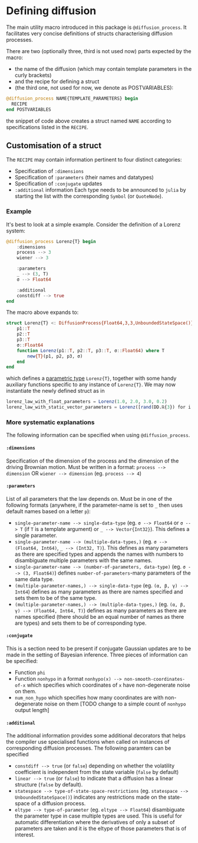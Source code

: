 # Defining diffusion
The main utility macro introduced in this package is `@diffusion_process`. It facilitates very concise definitions of structs characterising diffusion processes.

There are two (optionally three, third is not used now) parts expected by the macro:
- the name of the diffusion (which may contain template parameters in the curly brackets)
- and the recipe for defining a struct
- (the third one, not used for now, we denote as POSTVARIABLES):
```julia
@diffusion_process NAME{TEMPLATE_PARAMETERS} begin
  RECIPE
end POSTVARIABLES
```
the snippet of code above creates a struct named `NAME` according to specifications listed in the `RECIPE`.

## Customisation of a struct
The `RECIPE` may contain information pertinent to four distinct categories:
- Specification of `:dimensions`
- Specification of `:parameters` (their names and datatypes)
- Specification of `:conjugate` updates
- `:additional` information
Each type needs to be announced to `julia` by starting the list with the corresponding `Symbol` (or `QuoteNode`).
### Example
It's best to look at a simple example. Consider the definition of a Lorenz system:
```julia
@diffusion_process Lorenz{T} begin
    :dimensions
    process --> 3
    wiener --> 3

    :parameters
    _ --> (3, T)
    σ --> Float64

    :additional
    constdiff --> true
end
```
The macro above expands to:
```julia
struct Lorenz{T} <: DiffusionProcess{Float64,3,3,UnboundedStateSpace()}
    p1::T
    p2::T
    p3::T
    σ::Float64
    function Lorenz(p1::T, p2::T, p3::T, σ::Float64) where T
        new{T}(p1, p2, p3, σ)
    end
end
```
which defines a [parametric type](https://docs.julialang.org/en/v1/manual/types/#Parametric-Types-1) `Lorenz{T}`, together with some handy auxiliary functions specific to any instance of `Lorenz{T}`. We may now instantiate the newly defined struct as in
```julia
lorenz_law_with_float_parameters = Lorenz(1.0, 2.0, 3.0, 0.2)
lorenz_law_with_static_vector_parameters = Lorenz([rand(DD.ℝ{3}) for i in 1:3]..., 0.2)
```
### More systematic explanations
The following information can be specified when using `@diffusion_process`.
#### `:dimensions`
Specification of the dimension of the process and the dimension of the driving Brownian motion. Must be written in a format: `process --> dimension` OR `wiener --> dimension` (eg. `process --> 4`)
#### `:parameters`
List of all parameters that the law depends on. Must be in one of the following formats (anywhere, if the parameter-name is set to `_` then uses default names based on a letter `p`):
- `single-parameter-name --> single-data-type` (eg. `σ --> Float64` or `σ --> T` (if `T` is a template argument) or `_ --> Vector{Int32}`). This defines a single parameter.
- `single-parameter-name --> (multiple-data-types,)` (eg. `σ --> (Float64, Int64)`, `_ --> (Int32, T)`). This defines as many parameters as there are specified types and appends the names with numbers to disambiguate multiple parameters with the same names.
- `single-parameter-name --> (number-of-parameters, data-type)` (eg. `σ --> (3, Float64)`) defines `number-of-parameters`-many parameters of the same data type.
- `(multiple-parameter-names,) --> single-data-type` (eg. `(α, β, γ) --> Int64`) defines as many parameters as there are names specified and sets them to be of the same type.
- `(multiple-parameter-names,) --> (multiple-data-types,)` (eg. `(α, β, γ) --> (Float64, Int64, T)`) defines as many parameters as there are names specified (there should be an equal number of names as there are types) and sets them to be of corresponding type.
#### `:conjugate`
This is a section need to be present if conjugate Gaussian updates are to be made in the setting of Bayesian inference. Three pieces of information can be specified:
- Function `phi`
- Function `nonhypo` in a format `nonhypo(x) --> non-smooth-coordinates-of-x` which specifies which coordinates of `x` have non-degenerate noise on them.
- `num_non_hypo` which specifies how many coordinates are with non-degenerate noise on them [TODO change to a simple count of `nonhypo` output length]
#### `:additional`
The additional information provides some additional decorators that helps the compiler use specialised functions when called on instances of corresponding diffusion processes. The following paramters can be specified
- `constdiff --> true` (or `false`) depending on whether the volatility coefficient is independent from the state variable (`false` by default)
- `linear --> true` (or `false`) to indicate that a diffusion has a linear structure (`false` by default).
- `statespace --> type-of-state-space-restrictions` (eg. `statespace --> UnboundedStateSpace()`) indicates any restrictions made on the state-space of a diffusion process.
- `eltype --> type-of-parameter` (eg. `eltype --> Float64`) disambiguate the parameter type in case multiple types are used. This is useful for automatic differentiation where the derivatives of only a subset of parameters are taken and it is the eltype of those parameters that is of interest.
